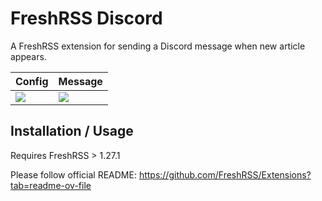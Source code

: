 # FreshRSS Discord

A FreshRSS extension for sending a Discord message when new article appears.

| Config  | Message |
| --- | --- |
| ![](docs/config.png)  | ![](docs/example.png)  |



## Installation / Usage

Requires FreshRSS > 1.27.1

Please follow official README: https://github.com/FreshRSS/Extensions?tab=readme-ov-file




